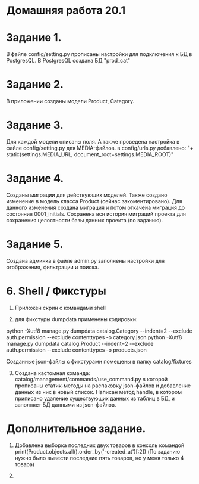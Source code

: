 # Домашняя работа 20.1

# Задание 1.
В файле config/setting.py прописаны настройки для подключения к БД в PostgresQL.
В PostgresQL создана БД "prod_cat"

# Задание 2.
В приложении созданы модели Product, Category.

# Задание 3.
Для каждой модели описаны поля.
А также проведена настройка в файле config/setting.py для MEDIA-файлов.
в config/urls.py добавлено:
"+ static(settings.MEDIA_URL, document_root=settings.MEDIA_ROOT)"

# Задание 4.
Созданы миграции для действующих моделей.
Также создано изменение в модель класса Product (сейчас закоментировано). 
Для данного изменения создана миграция и потом откачена миграция до состояния 0001_initials.
Сохранена вся история миграций проекта для сохранения целостности базы данных проекта (по заданию).

# Задание 5.
Создана админка
в файле admin.py заполнены настройки для отображения, фильтрации и поиска.

# 6. Shell / Фикстуры 

1. Приложен скрин с командами shell

2. для фикстуры dumpdata применены кодировки:

python -Xutf8 manage.py dumpdata catalog.Category --indent=2 --exclude auth.permission --exclude contenttypes -o category.json
python -Xutf8 manage.py dumpdata catalog.Product --indent=2 --exclude auth.permission --exclude contenttypes -o products.json

Созданные json-файлы с фикстурами помещены в папку catalog/fixtures

3. Создана кастомная команда:
catalog/management/commands/use_command.py
в которой прописаны статик-методы на распаковку json-файлов и добавление данных из них в новый список.
Написан метод handle, в котором приписано удаление существующих данных из таблиц в БД, 
и заполняет БД данными из json-файлов.

# Дополнительное задание.
1. Добавлена выборка последних двух товаров в консоль командой 
print(Product.objects.all().order_by('-created_at')[:2])
(По заданию нужно было вывести последние пять товаров, но у меня только 4 товара)

2. 

